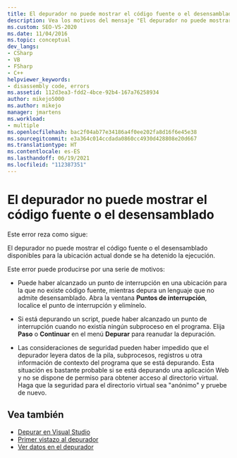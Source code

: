 ```yaml
---
title: El depurador no puede mostrar el código fuente o el desensamblado
description: Vea los motivos del mensaje "El depurador no puede mostrar el código fuente o el desensamblado disponibles para la ubicación actual donde se ha detenido la ejecución".
ms.custom: SEO-VS-2020
ms.date: 11/04/2016
ms.topic: conceptual
dev_langs:
- CSharp
- VB
- FSharp
- C++
helpviewer_keywords:
- disassembly code, errors
ms.assetid: 112d3ea3-fdd2-4bce-92b4-167a76258934
author: mikejo5000
ms.author: mikejo
manager: jmartens
ms.workload:
- multiple
ms.openlocfilehash: bac2f04ab77e34186a4f0ee202fa8d16f6e45e38
ms.sourcegitcommit: e3a364c014ccdada0860cc4930d428808e20d667
ms.translationtype: HT
ms.contentlocale: es-ES
ms.lasthandoff: 06/19/2021
ms.locfileid: "112387351"
---
```

# <a name="debugger-cannot-display-source-code-or-disassembly"></a>El depurador no puede mostrar el código fuente o el desensamblado
Este error reza como sigue:

 El depurador no puede mostrar el código fuente o el desensamblado disponibles para la ubicación actual donde se ha detenido la ejecución.

 Este error puede producirse por una serie de motivos:

- Puede haber alcanzado un punto de interrupción en una ubicación para la que no existe código fuente, mientras depura un lenguaje que no admite desensamblado. Abra la ventana **Puntos de interrupción**, localice el punto de interrupción y elimínelo.

- Si está depurando un script, puede haber alcanzado un punto de interrupción cuando no existía ningún subproceso en el programa. Elija **Paso** o **Continuar** en el menú **Depurar** para reanudar la depuración.

- Las consideraciones de seguridad pueden haber impedido que el depurador leyera datos de la pila, subprocesos, registros u otra información de contexto del programa que se está depurando. Esta situación es bastante probable si se está depurando una aplicación Web y no se dispone de permiso para obtener acceso al directorio virtual. Haga que la seguridad para el directorio virtual sea "anónimo" y pruebe de nuevo.

## <a name="see-also"></a>Vea también
- [Depurar en Visual Studio](../debugger/index.yml)
- [Primer vistazo al depurador](../debugger/debugger-feature-tour.md)
- [Ver datos en el depurador](../debugger/viewing-data-in-the-debugger.md)